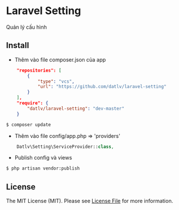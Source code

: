 # Laravel Setting

Quản lý cấu hình

## Install

* Thêm vào file composer.json của app
```json
	"repositories": [
        {
            "type": "vcs",
            "url": "https://github.com/datlv/laravel-setting"
        }
    ],
    "require": {
        "datlv/laravel-setting": "dev-master"
    }
```
``` bash
$ composer update
```

* Thêm vào file config/app.php => 'providers'
```php
	Datlv\Setting\ServiceProvider::class,
```

* Publish config và views
``` bash
$ php artisan vendor:publish
```

## License

The MIT License (MIT). Please see [License File](LICENSE.md) for more information.
